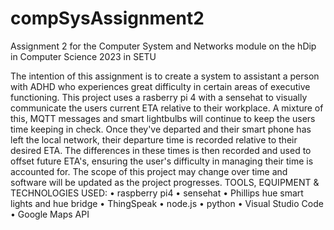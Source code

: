 # compSysAssignment2
Assignment 2 for the Computer System and Networks module on the hDip in Computer Science 2023 in SETU

The intention of this assignment is to create a system to assistant a person with ADHD who experiences great difficulty in certain areas of executive functioning. This project uses a rasberry pi 4 with a sensehat to visually communicate the users current ETA relative to their workplace. A mixture of this, MQTT messages and smart lightbulbs will continue to keep the users time keeping in check. Once they've departed and their smart phone has left the local network, their departure time is recorded relative to their desired ETA. The differences in these times is then recorded and used to offset future ETA's, ensuring the user's difficulty in managing their time is accounted for.
The scope of this project may change over time and software will be updated as the project progresses.
TOOLS, EQUIPMENT & TECHNOLOGIES USED:
•	raspberry pi4
•	sensehat
•	Phillips hue smart lights and hue bridge
•	ThingSpeak
•	node.js
•	python
•	Visual Studio Code
•	Google Maps API
